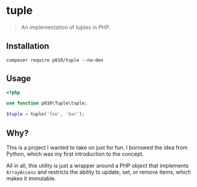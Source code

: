 # tuple

> An implementation of tuples in PHP.

## Installation

```
composer require p810/tuple --no-dev
```

## Usage

```php
<?php

use function p810\Tuple\tuple;

$tuple = tuple('foo', 'bar');
```

## Why?

This is a project I wanted to take on just for fun. I borrowed the idea from Python, which was my first introduction to the concept.

All in all, this utility is just a wrapper around a PHP object that implements `ArrayAccess` and restricts the ability to update, set, or remove items, which makes it immutable.
